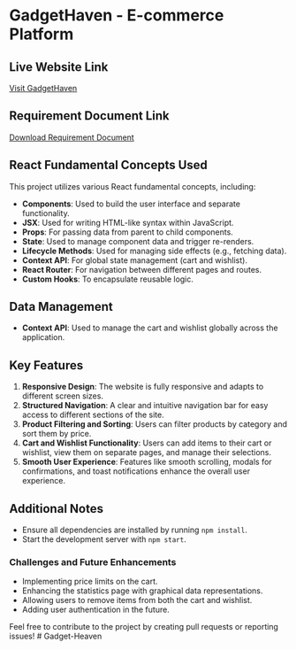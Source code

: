# GadgetHaven - E-commerce Platform

## Live Website Link
[Visit GadgetHaven](https://bespoke-queijadas-865386.netlify.app/)

## Requirement Document Link
[Download Requirement Document]()


## React Fundamental Concepts Used
This project utilizes various React fundamental concepts, including:
- **Components**: Used to build the user interface and separate functionality.
- **JSX**: Used for writing HTML-like syntax within JavaScript.
- **Props**: For passing data from parent to child components.
- **State**: Used to manage component data and trigger re-renders.
- **Lifecycle Methods**: Used for managing side effects (e.g., fetching data).
- **Context API**: For global state management (cart and wishlist).
- **React Router**: For navigation between different pages and routes.
- **Custom Hooks**: To encapsulate reusable logic.

## Data Management
- **Context API**: Used to manage the cart and wishlist globally across the application.

## Key Features
1. **Responsive Design**: The website is fully responsive and adapts to different screen sizes.
2. **Structured Navigation**: A clear and intuitive navigation bar for easy access to different sections of the site.
3. **Product Filtering and Sorting**: Users can filter products by category and sort them by price.
4. **Cart and Wishlist Functionality**: Users can add items to their cart or wishlist, view them on separate pages, and manage their selections.
5. **Smooth User Experience**: Features like smooth scrolling, modals for confirmations, and toast notifications enhance the overall user experience.

## Additional Notes
- Ensure all dependencies are installed by running `npm install`.
- Start the development server with `npm start`.

### Challenges and Future Enhancements
- Implementing price limits on the cart.
- Enhancing the statistics page with graphical data representations.
- Allowing users to remove items from both the cart and wishlist.
- Adding user authentication in the future.

Feel free to contribute to the project by creating pull requests or reporting issues!
#   G a d g e t - H e a v e n  
 